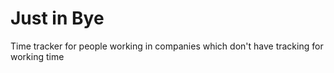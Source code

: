 # Just in Bye
 Time tracker for people working in companies which don't have tracking for working time
